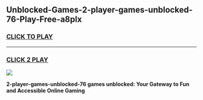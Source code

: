 
## Unblocked-Games-2-player-games-unblocked-76-Play-Free-a8plx
<h3>
<a href="https://premium76.site?title=2-player-games-unblocked-76&ref=23A">CLICK TO PLAY</a></h3>
<hr>

<h3>
<a href="https://premium76.site?title=2-player-games-unblocked-76&ref=23A">CLICK 2 PLAY</a>
  
</h3>

<a href="https://premium76.site?title=2-player-games-unblocked-76&ref=23A"><img src="https://clearcache.store/games.png"></a>


**2-player-games-unblocked-76 games unblocked: Your Gateway to Fun and Accessible Online Gaming**
